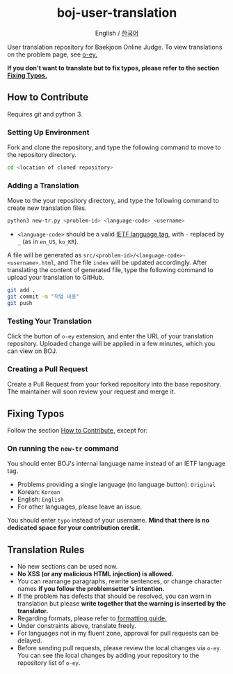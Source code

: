 <div align="center">
    <h1>boj-user-translation</h1>
    <p>English / <a href="https://github.com/kiwiyou/boj-user-translation/blob/main/README-ko.md">한국어</a></p>
</div>

User translation repository for Baekjoon Online Judge.
To view translations on the problem page, see [o-ey.](https://github.com/kiwiyou/o-ey)

**If you don't want to translate but to fix typos, please refer to the section [Fixing Typos.](#fixing-typos)**

## How to Contribute

Requires git and python 3.

### Setting Up Environment

Fork and clone the repository, and type the following command to move to the repository directory.

```bash
cd <location of cloned repository>
```

### Adding a Translation

Move to the your repository directory, and type the following command to create new translation files.

```bash
python3 new-tr.py <problem-id> <language-code> <username>
```

- `<language-code>` should be a valid [IETF language tag](https://www.wikiwand.com/en/IETF_language_tag), with `-` replaced by `_` (as in `en_US`, `ko_KR`).

A file will be generated as `src/<problem-id>/<language-code>-<username>.html`,
and The file `index` will be updated accordingly.
After translating the content of generated file, type the following command
to upload your translation to GitHub.

```bash
git add .
git commit -m "작업 내용"
git push
```

### Testing Your Translation

Click the button of `o-ey` extension, and enter the URL of your translation repository.
Uploaded change will be applied in a few minutes, which you can view on BOJ.

### Creating a Pull Request

Create a Pull Request from your forked repository into the base repository.
The maintainer will soon review your request and merge it.

## Fixing Typos

Follow the section [How to Contribute,](#how-to-contribute) except for:

### On running the `new-tr` command

You should enter BOJ's internal language name instead of an IETF language tag.

- Problems providing a single language (no language button): `Original`
- Korean: `Korean`
- English: `English`
- For other languages, please leave an issue.

You should enter `typo` instead of your username.
**Mind that there is no dedicated space for your contribution credit.**

## Translation Rules

- No new sections can be used now.
- **No XSS (or any malicious HTML injection) is allowed.**
- You can rearrange paragraphs, rewrite sentences, or change character names
  **if you follow the problemsetter's intention.**
- If the problem has defects that should be resolved, you can warn in translation
  but please **write together that the warning is inserted by the translator.**
- Regarding formats, please refer to [formatting guide.](https://github.com/kiwiyou/boj-user-translation/blob/main/formatting.md)
- Under constraints above, translate freely.
- For languages not in my fluent zone, approval for pull requests can be delayed.
- Before sending pull requests, please review the local changes via `o-ey`.
  You can see the local changes by adding your repository to the repository list of `o-ey`.
